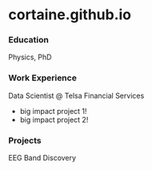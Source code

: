 # cortaine.github.io

### Education
Physics, PhD

### Work Experience
Data Scientist @ Telsa Financial Services
- big impact project 1!
- big impact project 2!

### Projects
EEG Band Discovery
